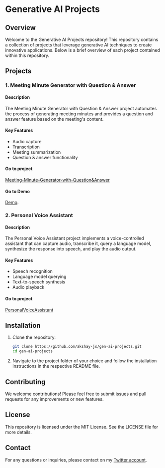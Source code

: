 # Generative AI Projects

## Overview

Welcome to the Generative AI Projects repository! This repository contains a collection of projects that leverage generative AI techniques to create innovative applications. Below is a brief overview of each project contained within this repository.

## Projects

### 1. Meeting Minute Generator with Question &amp; Answer

#### Description
The Meeting Minute Generator with Question &amp; Answer project automates the process of generating meeting minutes and provides a question and answer feature based on the meeting's content.

#### Key Features
- Audio capture
- Transcription
- Meeting summarization
- Question &amp; answer functionality


#### Go to project
[Meeting-Minute-Generator-with-Question&amp;Answer](https://github.com/akshay-js/gen-ai-projects/tree/main/Meeting-Minute-Generator-with-Question%26Answer)
#### Go to Demo 
[Demo](https://huggingface.co/spaces/AkshaySharma770/meeting-minute-generator-and-question-and-answer-chatbot).

### 2. Personal Voice Assistant

#### Description
The Personal Voice Assistant project implements a voice-controlled assistant that can capture audio, transcribe it, query a language model, synthesize the response into speech, and play the audio output.

#### Key Features
- Speech recognition
- Language model querying
- Text-to-speech synthesis
- Audio playback

#### Go to project
[PersonalVoiceAssistant](https://github.com/akshay-js/gen-ai-projects/tree/main/PersonalVoiceAssitent)


## Installation

1. Clone the repository:
    ```bash
    git clone https://github.com/akshay-js/gen-ai-projects.git
    cd gen-ai-projects
    ```

2. Navigate to the project folder of your choice and follow the installation instructions in the respective README file.

## Contributing

We welcome contributions! Please feel free to submit issues and pull requests for any improvements or new features.

## License

This repository is licensed under the MIT License. See the LICENSE file for more details.

## Contact

For any questions or inquiries, please contact on my [Twitter account](https://x.com/akshay_smec).
